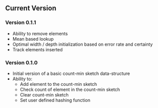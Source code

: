 ## Current Version

### Version 0.1.1
* Ability to remove elements
* Mean based lookup
* Optimal width / depth initialization based on error rate and certainty
* Track elements inserted

### Version 0.1.0
* Initial version of a basic count-min sketch data-structure
* Ability to:
    * Add element to the count-min sketch
    * Check count of element in the count-min sketch
    * Clear count-min sketch
    * Set user defined hashing function
